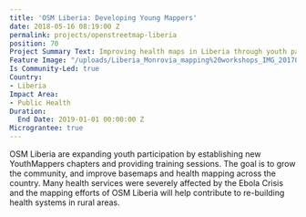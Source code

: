 ```yaml
---
title: 'OSM Liberia: Developing Young Mappers'
date: 2018-05-16 08:19:00 Z
permalink: projects/openstreetmap-liberia
position: 70
Project Summary Text: Improving health maps in Liberia through youth participation
Feature Image: "/uploads/Liberia_Monrovia_mapping%20workshops_IMG_20170427_111804-a6abe1.jpg"
Is Community-Led: true
Country:
- Liberia
Impact Area:
- Public Health
Duration:
  End Date: 2019-01-01 00:00:00 Z
Micrograntee: true
---
```


OSM Liberia are expanding youth participation by establishing new YouthMappers chapters and providing training sessions. The goal is to grow the community, and improve basemaps and health mapping across the country. Many health services were severely affected by the Ebola Crisis and the mapping efforts of OSM Liberia will help contribute to re-building health systems in rural areas.